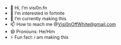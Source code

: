 - 👋 Hi, I’m visi0n.fn
- 👀 I’m interested in fortnite
- 🌱 I’m currently making this 
- 📫 How to reach me @Visi0nOffWhite@gmail.com
- 😄 Pronouns:  He/Him
- ⚡ Fun fact: i am making this 
